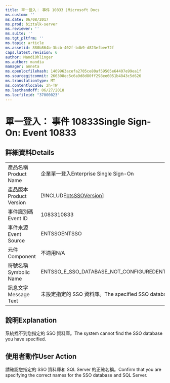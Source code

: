 ```yaml
---
title: 單一登入： 事件 10833 |Microsoft Docs
ms.custom: ''
ms.date: 06/08/2017
ms.prod: biztalk-server
ms.reviewer: ''
ms.suite: ''
ms.tgt_pltfrm: ''
ms.topic: article
ms.assetid: 880b864b-3bcb-402f-bdb9-d823efbee72f
caps.latest.revision: 6
author: MandiOhlinger
ms.author: mandia
manager: anneta
ms.openlocfilehash: 1469963acefa2705ce80af59505e64407e99ea1f
ms.sourcegitcommit: 266308ec5c6a9d8d80ff298ee6051b4843c5d626
ms.translationtype: MT
ms.contentlocale: zh-TW
ms.lasthandoff: 06/27/2018
ms.locfileid: "37000023"
---
```

# <a name="single-sign-on-event-10833"></a><span data-ttu-id="82425-102">單一登入： 事件 10833</span><span class="sxs-lookup"><span data-stu-id="82425-102">Single Sign-On: Event 10833</span></span>
## <a name="details"></a><span data-ttu-id="82425-103">詳細資料</span><span class="sxs-lookup"><span data-stu-id="82425-103">Details</span></span>  
  
|                 |                                                            |
|-----------------|------------------------------------------------------------|
|  <span data-ttu-id="82425-104">產品名稱</span><span class="sxs-lookup"><span data-stu-id="82425-104">Product Name</span></span>   |                 <span data-ttu-id="82425-105">企業單一登入</span><span class="sxs-lookup"><span data-stu-id="82425-105">Enterprise Single Sign-On</span></span>                  |
| <span data-ttu-id="82425-106">產品版本</span><span class="sxs-lookup"><span data-stu-id="82425-106">Product Version</span></span> | [!INCLUDE[btsSSOVersion](../includes/btsssoversion-md.md)] |
|    <span data-ttu-id="82425-107">事件識別碼</span><span class="sxs-lookup"><span data-stu-id="82425-107">Event ID</span></span>     |                           <span data-ttu-id="82425-108">10833</span><span class="sxs-lookup"><span data-stu-id="82425-108">10833</span></span>                            |
|  <span data-ttu-id="82425-109">事件來源</span><span class="sxs-lookup"><span data-stu-id="82425-109">Event Source</span></span>   |                           <span data-ttu-id="82425-110">ENTSSO</span><span class="sxs-lookup"><span data-stu-id="82425-110">ENTSSO</span></span>                           |
|    <span data-ttu-id="82425-111">元件</span><span class="sxs-lookup"><span data-stu-id="82425-111">Component</span></span>    |                            <span data-ttu-id="82425-112">不適用</span><span class="sxs-lookup"><span data-stu-id="82425-112">N/A</span></span>                             |
|  <span data-ttu-id="82425-113">符號名稱</span><span class="sxs-lookup"><span data-stu-id="82425-113">Symbolic Name</span></span>  |            <span data-ttu-id="82425-114">ENTSSO_E_SSO_DATABASE_NOT_CONFIGURED</span><span class="sxs-lookup"><span data-stu-id="82425-114">ENTSSO_E_SSO_DATABASE_NOT_CONFIGURED</span></span>            |
|  <span data-ttu-id="82425-115">訊息文字</span><span class="sxs-lookup"><span data-stu-id="82425-115">Message Text</span></span>   |       <span data-ttu-id="82425-116">未設定指定的 SSO 資料庫。</span><span class="sxs-lookup"><span data-stu-id="82425-116">The specified SSO database is not configured.</span></span>        |
  
## <a name="explanation"></a><span data-ttu-id="82425-117">說明</span><span class="sxs-lookup"><span data-stu-id="82425-117">Explanation</span></span>  
 <span data-ttu-id="82425-118">系統找不到您指定的 SSO 資料庫。</span><span class="sxs-lookup"><span data-stu-id="82425-118">The system cannot find the SSO database you have specified.</span></span>  
  
## <a name="user-action"></a><span data-ttu-id="82425-119">使用者動作</span><span class="sxs-lookup"><span data-stu-id="82425-119">User Action</span></span>  
 <span data-ttu-id="82425-120">請確認您指定的 SSO 資料庫和 SQL Server 的正確名稱。</span><span class="sxs-lookup"><span data-stu-id="82425-120">Confirm that you are specifying the correct names for the SSO database and SQL Server.</span></span>
